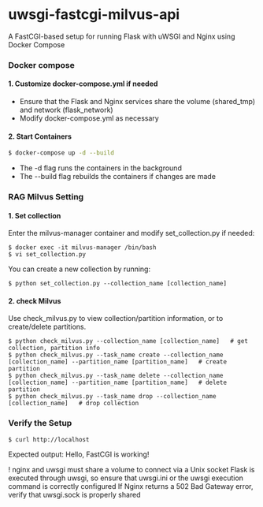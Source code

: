 # uwsgi-fastcgi-milvus-api
A FastCGI-based setup for running Flask with uWSGI and Nginx using Docker Compose

### Docker compose
#### 1. Customize docker-compose.yml if needed 
- Ensure that the Flask and Nginx services share the volume (shared_tmp) and network (flask_network)
- Modify docker-compose.yml as necessary


#### 2. Start Containers 
```bash
$ docker-compose up -d --build
```
- The -d flag runs the containers in the background
- The --build flag rebuilds the containers if changes are made

### RAG Milvus Setting
#### 1. Set collection
Enter the milvus-manager container and modify set_collection.py if needed:
```
$ docker exec -it milvus-manager /bin/bash
$ vi set_collection.py
```

You can create a new collection by running:
```
$ python set_collection.py --collection_name [collection_name]
```

#### 2. check Milvus
Use check_milvus.py to view collection/partition information, or to create/delete partitions.
```
$ python check_milvus.py --collection_name [collection_name]   # get collection, partition info
$ python check_milvus.py --task_name create --collection_name [collection_name] --partition_name [partition_name]   # create partition
$ python check_milvus.py --task_name delete --collection_name [collection_name] --partition_name [partition_name]   # delete partition
$ python check_milvus.py --task_name drop --collection_name [collection_name]   # drop collection 
```


### Verify the Setup
```
$ curl http://localhost
```
Expected output: Hello, FastCGI is working!

! nginx and uwsgi must share a volume to connect via a Unix socket
Flask is executed through uwsgi, so ensure that uwsgi.ini or the uwsgi execution command is correctly configured
If Nginx returns a 502 Bad Gateway error, verify that uwsgi.sock is properly shared

